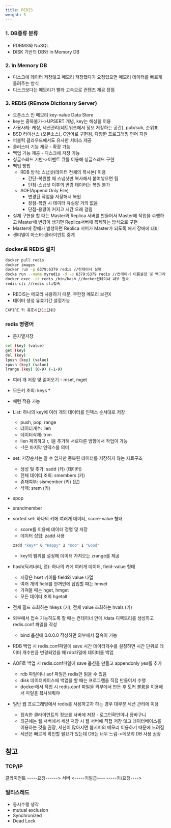 ```yaml
---
title: REDIS
weight: 3
---
```


### 1. DB종류 분류
* RDBMS와 NoSQL
* DISK 기반의 DB와 In Memory DB

### 2. In Memory DB
* 디스크에 데이터 저장않고 메모리 저장했다가 요청있으면 메모리 데이터를 빠르게 돌려주는 방식
* 디스크보다는 메모리가 빨라 고속으로 컨텐츠 제공 장점

### 3. REDIS (REmote Dictionary Server)
* 오픈소스 인 메모리 key-value Data Store
* key는 중복불가->UPSERT 개념, key는 해싱을 이용
* 사용사례: 캐싱, 세션관리(네트워크에서 정보 저장하는 공간), pub/sub, 순위표
* BSD 라이선스 (오픈소스), C언어로 구현됨, 다양한 프로그래밍 언어 지원
* 퍼블릭 클라우드에서도 유사한 서비스 제공
* 클러스터 기능 제공 - 확장 가능
* 백업 기능 제공 - 디스크에 저장 가능
* 싱글스레드 기반->이벤트 큐를 이용해 싱글스레드 구현
* 백업 방법
  * RDB 방식: 스냅샷(데이터 전체의 복사본) 이용
    * 간단-복원할 때 스냅샷만 복사해서 붙여넣으면 됨
    * 단점-스냅샷 이후의 변경 데이터는 복원 불가
  * AOF(Append Only File)
    * 변경된 작업을 저장해서 복원
    * 장점-복원 시 데이터 유실량 거의 없음
    * 단점-용량이 커지고 시간 오래 걸림
* 실제 구현을 할 때는 Master와 Replica 서버를 만들어서 Master에 작업을 수행하고 Master에 변경이 생기면 Replica서버에 복제하는 방식으로 구현
* Master에 장애가 발생하면 Replica 서버가 Master가 되도록 해서 장애에 대비
* 센티넬이 마스터-클라이언트 중계

### docker로 REDIS 설치
```bash
docker pull redis
docker images
docker run -p 6379:6379 redis //컨테이너 실행
docke run --name myredis -d -p 6379:6379 redis //컨테이너 이름설정 및 백그라운드로 컨테이너 실행
docker exec -it redis /bin/bash //docker컨테이너 내부 접속
redis-cli //redis cli접속
```

* REDIS는 메모리 사용하기 때문, 무한정 메모리 보관X
* 데이터 생성 유효기간 설정가능
```bash
EXPIRE 키 유효시간(초단위)
```

### redis 명령어
* 문자열저장
```bash
set (key) (value)
get (key)
del (key)
lpush (key) (value)
rpush (key) (value)
lrange (key) (0-9) (-1-9)
```

* 여러 개 저장 및 읽어오기 - mset, mget
* 모든키 조회: keys *
* 패턴 적용 가능
* List: 하나의 key에 여러 개의 데이터를 인덱스 순서대로 저장
  * push, pop, range
  * 데이터개수: llen
  * 데이터삭제: trim
  * llen 제외하고 r, l을 추가해 서로다른 방향에서 작업이 가능
  * -1은 마지막 인덱스를 의미
* set: 저장순서는 알 수 없지만 중복된 데이터를 저장하지 않는 자료구조
  * 생성 및 추가: sadd (키) (데이터)
  * 전체 데이터 조회: smembers (키)
  * 존재여부: sismember (키) (값)
  * 삭제: srem (키)
* spop
* srandmember
* sorted set: 하나의 키에 여러개 데이터, score-value 형태
  * score를 이용해 데이터 정렬 및 저장
  * 데이터 삽입: zadd 사용
  ```bash
  zadd "key4" 0 "Happy" 2 "Koo" 1 "Good"
  ```
  * key의 범위를 설정해 데이터 가져오는 zrange를 제공
* hash(딕셔너리, 맵): 하나의 키에 여러개 데이터, field-value 형태
  * 저장은 hset 키이름 field와 value 나열
  * 여러 개의 field를 한꺼번에 삽입할 때는 hmset
  * 가져올 때는 hget, hmget
  * 모든 데이터 조회 hgetall
* 전체 필드 조회하는 hkeys (키), 전체 value 조회하는 hvals (키)

* 외부에서 접속 가능하도록 할 때는 컨테이너 안에 /data 디렉토리를 생성하고 redis.conf 파일을 작성
  * bind 옵션에 0.0.0.0 작성하면 외부에서 접속이 가능
* RDB 백업 시 redis.conf파일에 save 시간 데이터개수를 설정하면 시간 단위로 데이터 개수만큼 변경되었을 때 rdb파일에 데이터를 백업
* AOF로 백업 시 redis.conf파일에 save 옵션을 만들고 appendonly yes를 추가
  * rdb 파일이나 aof 파일은 redis만 읽을 수 있음
  * disk 데이터베이스에 백업을 할 때는 프로그램을 직접 만들어서 수행
  * docker에서 작업 시 redis.conf 파일을 외부에서 만든 후 도커 볼륨을 이용해서 파일을 복사해줘야
* 일반 웹 프로그래밍에서 redis를 사용하고자 하는 경우 대부분 세션 관리에 이용
  * 접속한 클라이언트의 정보를 서버에 저장 - 로그인확인이나 장바구니
  * 최근에는 웹 서버에서 세션 저장 시 웹 서버에 직접 저장 않고 데이터베이스를 이용하는 것을 권장, 세션이 많아지면 웹서버의 메모리 이용하기 때문에 느려짐
  * 세션은 빠르게 확인할 필요가 있는데 DB는 너무 느림->메모리 DB 사용 권장


## 참고
### TCP/IP
클라이언트 -----요청------> 서버
          <-----키발급----
          -----키/요청---->

### 멀티스레드
* 동시수행 생각
* mutual exclusion
* Synchronized
* Dead Lock